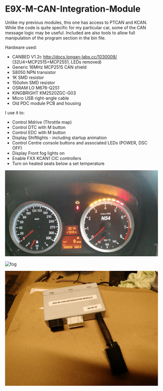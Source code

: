 # E9X-M-CAN-Integration-Module
 
Unlike my previous modules, this one has access to PTCAN and KCAN. While the code is quite specific for my particular car, some of the CAN message logic may be useful.
Included are also tools to allow full manipulation of the program section in the bin file.


Hardware used: 
* CANBED V1.2c http://docs.longan-labs.cc/1030008/ (32U4+MCP2515+MCP2551, LEDs removed) 
* Generic 16MHz MCP2515 CAN shield
* S8050 NPN transistor
* 1K SMD resistor
* 150ohm SMD resistor
* OSRAM LO M676-Q2S1
* KINGBRIGHT KM2520ZGC-G03
* Micro USB right-angle cable
* Old PDC module PCB and housing



I use it to:

* Control Mdrive (Throttle map)
* Control DTC with M button
* Control EDC with M button
* Display Shiftlights - including startup animation
* Control Centre console buttons and associated LEDs (POWER, DSC OFF)
* Display Front fog lights on
* Enable FXX KCAN1 CIC controllers
* Turn on heated seats below a set temperature


![shiftlights](img/shiftlight.jpg "shiftlights")

![fog]("img/fog-switch/indicator-on.jpg" "fog")

![case](img/case.jpg "case")

